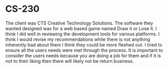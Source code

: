 # CS-230
The client was CTS Creative Technology Solutions. The software they wanted designed was for a web based game named Draw it or Lose it. I think I did well in reviewing the development tools for various platforms. I think I would revise my recommendations while there is not anything inherently bad about them I think they could be more fleshed out. I tried to ensure all the users needs were met through the process. It is important to consider the users needs because you are doing a job for them and if it is not to their liking then there will likely not be return business. 
